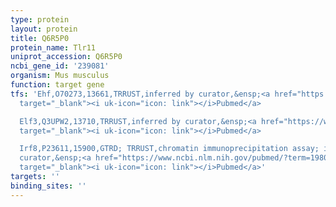 ```yaml
---
type: protein
layout: protein
title: Q6R5P0
protein_name: Tlr11
uniprot_accession: Q6R5P0
ncbi_gene_id: '239081'
organism: Mus musculus
function: target gene
tfs: 'Ehf,O70273,13661,TRRUST,inferred by curator,&ensp;<a href="https://www.ncbi.nlm.nih.gov/pubmed/?term=19801549%5Buid%5D"
  target="_blank"><i uk-icon="icon: link"></i>Pubmed</a>

  Elf3,Q3UPW2,13710,TRRUST,inferred by curator,&ensp;<a href="https://www.ncbi.nlm.nih.gov/pubmed/?term=19801549%5Buid%5D"
  target="_blank"><i uk-icon="icon: link"></i>Pubmed</a>

  Irf8,P23611,15900,GTRD; TRRUST,chromatin immunoprecipitation assay; inferred by
  curator,&ensp;<a href="https://www.ncbi.nlm.nih.gov/pubmed/?term=19801549%5Buid%5D"
  target="_blank"><i uk-icon="icon: link"></i>Pubmed</a>'
targets: ''
binding_sites: ''
---
```

